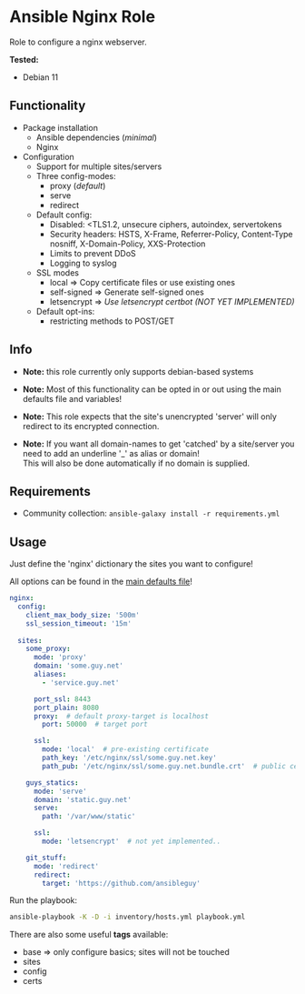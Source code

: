 # Ansible Nginx Role

Role to configure a nginx webserver.

**Tested:**
* Debian 11

## Functionality

* Package installation
  * Ansible dependencies (_minimal_)
  * Nginx
* Configuration
  * Support for multiple sites/servers
  * Three config-modes:
    * proxy (_default_)
    * serve
    * redirect
  * Default config:
    * Disabled: <TLS1.2, unsecure ciphers, autoindex, servertokens
    * Security headers: HSTS, X-Frame, Referrer-Policy, Content-Type nosniff, X-Domain-Policy, XXS-Protection
    * Limits to prevent DDoS
    * Logging to syslog
  * SSL modes
    * local => Copy certificate files or use existing ones
    * self-signed => Generate self-signed ones
    * letsencrypt => _Use letsencrypt certbot (NOT YET IMPLEMENTED)_
  * Default opt-ins:
    * restricting methods to POST/GET


## Info

* **Note:** this role currently only supports debian-based systems


* **Note:** Most of this functionality can be opted in or out using the main defaults file and variables!


* **Note:** This role expects that the site's unencrypted 'server' will only redirect to its encrypted connection.


* **Note:** If you want all domain-names to get 'catched' by a site/server you need to add an underline '_' as alias or domain!<br>
This will also be done automatically if no domain is supplied.

## Requirements

* Community collection: ```ansible-galaxy install -r requirements.yml```


## Usage

Just define the 'nginx' dictionary the sites you want to configure!

All options can be found in the [main defaults file](https://github.com/ansibleguy/infra_nginx/blob/stable/defaults/main.yml)!

```yaml
nginx:
  config:
    client_max_body_size: '500m'
    ssl_session_timeout: '15m'
  
  sites:
    some_proxy:
      mode: 'proxy'
      domain: 'some.guy.net'
      aliases:
        - 'service.guy.net'

      port_ssl: 8443
      port_plain: 8080
      proxy:  # default proxy-target is localhost
        port: 50000  # target port

      ssl:
        mode: 'local'  # pre-existing certificate
        path_key: '/etc/nginx/ssl/some.guy.net.key'
        path_pub: '/etc/nginx/ssl/some.guy.net.bundle.crt'  # public cert should be bundled with its ca-certificate

    guys_statics:
      mode: 'serve'
      domain: 'static.guy.net'
      serve:
        path: '/var/www/static'

      ssl:
        mode: 'letsencrypt'  # not yet implemented..

    git_stuff:
      mode: 'redirect'
      redirect:
        target: 'https://github.com/ansibleguy'

```

Run the playbook:
```bash
ansible-playbook -K -D -i inventory/hosts.yml playbook.yml
```

There are also some useful **tags** available:
* base => only configure basics; sites will not be touched
* sites
* config
* certs
